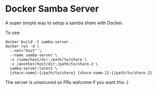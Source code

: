 # Docker Samba Server

A super simple way to setup a samba share with Docker.

To use:

    docker build -t samba-server .
    docker run -d \
      --net="host" \
      --name samba-server \
      -v /some/host/dir:/path/to/share \
      -v /another/host/dir:/path/to/share-2 \
      samba-server:latest \
      {share-name}:{/path/to/share} {share-name-2}:{/path/to/share-2}

The server is unsecured so PRs welcome if you want this :)
